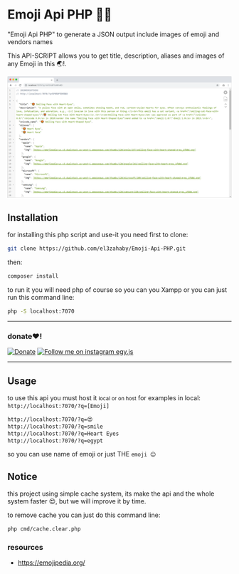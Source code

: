 # Emoji Api PHP 🎉💃
"Emoji Api PHP" to generate a JSON output include images of emoji and vendors names


This API-SCRIPT allows you to get title, description, aliases and images of any Emoji in this 🌏!.

![Emoji Api PHP](screen1.png)

## Installation
for installing this php script and use-it you need first to clone:
```bash
git clone https://github.com/el3zahaby/Emoji-Api-PHP.git
``` 
then:
```bash
composer install
``` 
to run it you will need php of course so you can you Xampp or you can just run this command line:
```bash
php -S localhost:7070
``` 
----
### donate❤!
[![Donate](https://img.shields.io/badge/Donate-PayPal-blue.svg)](https://paypal.me/el3zahaby/10) 
[![Follow me on instagram egy.js](https://img.shields.io/badge/Follow-Instagram-%23C13584)](http://instagram.com/egyjs)

----

## Usage
to use this api you must host it <small>local or on host</small>
for examples in local: `http://localhost:7070/?q=[Emoji]`
```
http://localhost:7070/?q=😍
http://localhost:7070/?q=smile
http://localhost:7070/?q=Heart Eyes
http://localhost:7070/?q=egypt
```
so you can use name of emoji or just THE `emoji 😊`

## Notice
this project using simple cache system, its make the api and the whole system faster 😍, but we will improve it by time.

to remove cache you can just do this command line:
```bash
php cmd/cache.clear.php
``` 
### resources
* https://emojipedia.org/


